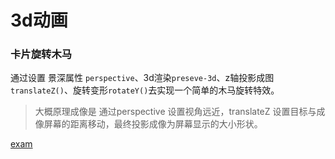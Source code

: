 # 3d动画

### 卡片旋转木马
通过设置 景深属性 <code>perspective</code>、3d渲染<code>preseve-3d</code>、z轴投影成图<code>translateZ()</code>、旋转变形<code>rotateY()</code>去实现一个简单的木马旋转特效。
> 大概原理成像是 通过perspective 设置视角远近，translateZ 设置目标与成像屏幕的距离移动，最终投影成像为屏幕显示的大小形状。

[exam](/html/css/animation/3d/cards-rotate.html)
